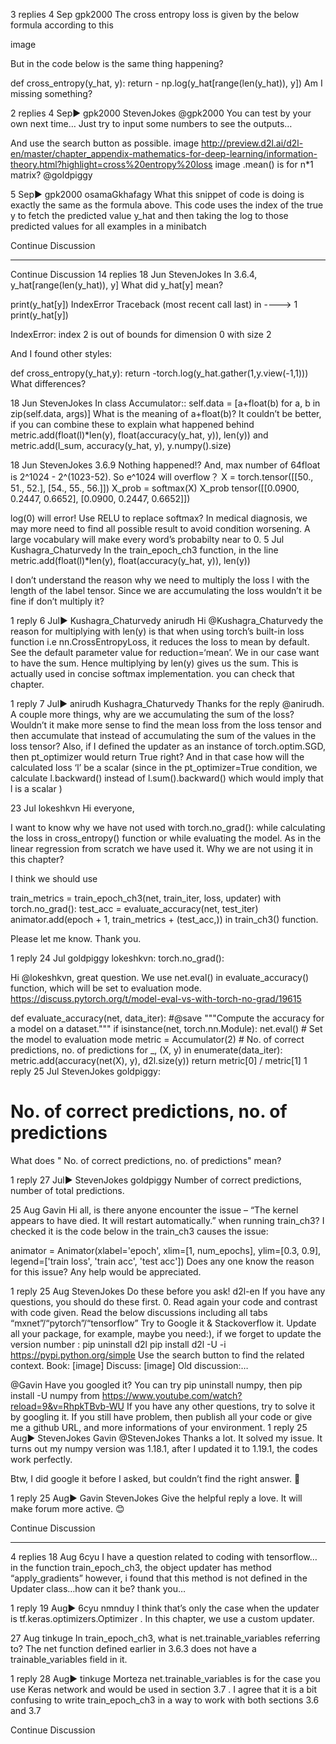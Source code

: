 

<!--
 * @version:
 * @Author:  StevenJokes https://github.com/StevenJokes
 * @Date: 2020-09-13 21:13:12
 * @LastEditors:  StevenJokes https://github.com/StevenJokes
 * @LastEditTime: 2020-09-13 21:13:55
 * @Description:http://preview.d2l.ai/d2l-en/master/chapter_linear-networks/softmax-regression-scratch.html
 * @TODO::
 * @Reference:
-->
3 replies
4 Sep
gpk​2000
The cross entropy loss is given by the below formula according to this

image

But in the code below is the same thing happening?

def cross_entropy(y_hat, y):
    return - np.log(y_hat[range(len(y_hat)), y])
Am I missing something?

2 replies
4 Sep▶ gpk2000
Steven​Jokes
@gpk2000
You can test by your own next time…
Just try to input some numbers to see the outputs…

And use the search button as possible.
image
http://preview.d2l.ai/d2l-en/master/chapter_appendix-mathematics-for-deep-learning/information-theory.html?highlight=cross%20entropy%20loss
image
.mean() is for n*1 matrix?
@goldpiggy

5 Sep▶ gpk2000
osama​Gkhafagy
What this snippet of code is doing is exactly the same as the formula above. This code uses the index of the true y to fetch the predicted value y_hat and then taking the log to those predicted values for all examples in a minibatch

Continue Discussion

---

Continue Discussion
14 replies
18 Jun
Steven​Jokes
In 3.6.4, y_hat[range(len(y_hat)), y]
What did y_hat[y] mean?

print(y_hat[y])
IndexError Traceback (most recent call last)
in
----> 1 print(y_hat[y])

IndexError: index 2 is out of bounds for dimension 0 with size 2

And I found other styles:

def cross_entropy(y_hat,y):
	return -torch.log(y_hat.gather(1,y.view(-1,1)))
What differences?

18 Jun
Steven​Jokes
In class Accumulator::
self.data = [a+float(b) for a, b in zip(self.data, args)]
What is the meaning of a+float(b)?
It couldn’t be better,
if you can combine these to explain what happened behind
metric.add(float(l)*len(y), float(accuracy(y_hat, y)), len(y))
and
metric.add(l_sum, accuracy(y_hat, y), y.numpy().size)

18 Jun
Steven​Jokes
3.6.9
Nothing happened!? And, max number of 64float is 2^1024 - 2^(1023-52).
So e^1024 will overflow？
X = torch.tensor([[50., 51., 52.], [54., 55., 56.]])
X_prob = softmax(X)
X_prob
tensor([[0.0900, 0.2447, 0.6652],
[0.0900, 0.2447, 0.6652]])

log(0) will error!
Use RELU to replace softmax?
In medical diagnosis, we may more need to find all possible result to avoid condition worsening.
A large vocabulary will make every word’s probabilty near to 0.
5 Jul
Kushagra_​​Chaturvedy
In the train_epoch_ch3 function, in the line metric.add(float(l)*len(y), float(accuracy(y_hat, y)), len(y))

I don’t understand the reason why we need to multiply the loss l with the length of the label tensor. Since we are accumulating the loss wouldn’t it be fine if don’t multiply it?

1 reply
6 Jul▶ Kushagra_Chaturvedy
anirudh
Hi @Kushagra_Chaturvedy the reason for multiplying with len(y) is that when using torch’s built-in loss function i.e nn.CrossEntropyLoss, it reduces the loss to mean by default. See the default parameter value for reduction=‘mean’. We in our case want to have the sum. Hence multiplying by len(y) gives us the sum.
This is actually used in concise softmax implementation. you can check that chapter.

1 reply
7 Jul▶ anirudh
Kushagra_​​Chaturvedy
Thanks for the reply @anirudh. A couple more things, why are we accumulating the sum of the loss? Wouldn’t it make more sense to find the mean loss from the loss tensor and then accumulate that instead of accumulating the sum of the values in the loss tensor? Also, if I defined the updater as an instance of torch.optim.SGD, then pt_optimizer would return True right? And in that case how will the calculated loss ‘l’ be a scalar (since in the pt_optimizer=True condition, we calculate l.backward() instead of l.sum().backward() which would imply that l is a scalar )

23 Jul
lokeshkvn
Hi everyone,

I want to know why we have not used with torch.no_grad(): while calculating the loss in cross_entropy() function or while evaluating the model. As in the linear regression from scratch we have used it. Why we are not using it in this chapter?

I think we should use

train_metrics = train_epoch_ch3(net, train_iter, loss, updater)
with torch.no_grad():
   test_acc = evaluate_accuracy(net, test_iter)
   animator.add(epoch + 1, train_metrics + (test_acc,))
in train_ch3() function.

Please let me know.
Thank you.

1 reply
24 Jul
goldpiggy
 lokeshkvn:
torch.no_grad():

Hi @lokeshkvn, great question. We use net.eval() in evaluate_accuracy() function, which will be set to evaluation mode. https://discuss.pytorch.org/t/model-eval-vs-with-torch-no-grad/19615

def evaluate_accuracy(net, data_iter):  #@save
    """Compute the accuracy for a model on a dataset."""
    if isinstance(net, torch.nn.Module):
        net.eval()  # Set the model to evaluation mode
    metric = Accumulator(2)  # No. of correct predictions, no. of predictions
    for _, (X, y) in enumerate(data_iter):
        metric.add(accuracy(net(X), y), d2l.size(y))
    return metric[0] / metric[1]
1 reply
25 Jul
Steven​Jokes
 goldpiggy:
# No. of correct predictions, no. of predictions

What does " No. of correct predictions, no. of predictions" mean?

1 reply
27 Jul▶ StevenJokes
goldpiggy
Number of correct predictions, number of total predictions.

25 Aug
Gavin
Hi all, is there anyone encounter the issue – “The kernel appears to have died. It will restart automatically.” when running train_ch3? I checked it is the code below in the train_ch3 causes the issue:

animator = Animator(xlabel='epoch', xlim=[1, num_epochs], ylim=[0.3, 0.9],
                        legend=['train loss', 'train acc', 'test acc'])
Does any one know the reason for this issue? Any help would be appreciated.

1 reply
25 Aug
Steven​Jokes
 Do these before you ask! d2l-en
If you have any questions, you should do these first. 0. Read again your code and contrast with code given. Read the below discussions including all tabs “mxnet”/“pytorch”/“tensorflow” Try to Google it & Stackoverflow it. Update all your package, for example, maybe you need:), if we forget to update the version number : pip uninstall d2l pip install d2l -U -i https://pypi.python.org/simple Use the search button to find the related context. Book: [image] Discuss: [image] Old discussion:…

@Gavin
Have you googled it?
You can try pip uninstall numpy, then pip install -U numpy from https://www.youtube.com/watch?reload=9&v=RhpkTBvb-WU
If you have any other questions, try to solve it by googling it.
If you still have problem, then publish all your code or give me a github URL, and more informations of your environment.
1 reply
25 Aug▶ StevenJokes
Gavin
@StevenJokes Thanks a lot. It solved my issue. It turns out my numpy version was 1.18.1, after I updated it to 1.19.1, the codes work perfectly.

Btw, I did google it before I asked, but couldn’t find the right answer. :rofl:

1 reply
25 Aug▶ Gavin
Steven​Jokes
Give the helpful reply a love. It will make forum more active. :blush:

Continue Discussion

---

4 replies
18 Aug
6cyu
I have a question related to coding with tensorflow…
in the function train_epoch_ch3, the object updater has method “apply_gradients”
however, i found that this method is not defined in the Updater class…how can it be?
thank you…

1 reply
19 Aug▶ 6cyu
nmnduy
I think that’s only the case when the updater is tf.keras.optimizers.Optimizer . In this chapter, we use a custom updater.

27 Aug
tinkuge
In train_epoch_ch3, what is net.trainable_variables referring to? The net function defined earlier in 3.6.3 does not have a trainable_variables field in it.

1 reply
28 Aug▶ tinkuge
Morteza
net.trainable_variables is for the case you use Keras network and would be used in section 3.7 . I agree that it is a bit confusing to write train_epoch_ch3 in a way to work with both sections 3.6 and 3.7

Continue Discussion
